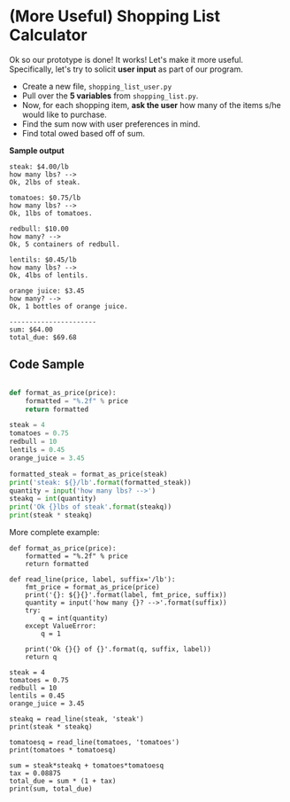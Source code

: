 # (More Useful) Shopping List Calculator



Ok so our prototype is done! It works! Let's make it more useful. Specifically, let's try to solicit **user input** as part of our program.

* Create a new file, `shopping_list_user.py`
* Pull over the **5 variables** from `shopping_list.py`.
* Now, for each shopping item, **ask the user** how many of the items s/he would like to purchase.
* Find the sum now with user preferences in mind.
* Find total owed based off of sum.

**Sample output**
```
steak: $4.00/lb
how many lbs? -->
Ok, 2lbs of steak.

tomatoes: $0.75/lb
how many lbs? -->
Ok, 1lbs of tomatoes.

redbull: $10.00
how many? -->
Ok, 5 containers of redbull.

lentils: $0.45/lb
how many lbs? -->
Ok, 4lbs of lentils.

orange juice: $3.45
how many? -->
Ok, 1 bottles of orange juice.

----------------------
sum: $64.00
total_due: $69.68
```

## Code Sample
```python

def format_as_price(price):
    formatted = "%.2f" % price
    return formatted

steak = 4
tomatoes = 0.75
redbull = 10
lentils = 0.45
orange_juice = 3.45

formatted_steak = format_as_price(steak)
print('steak: ${}/lb'.format(formatted_steak))
quantity = input('how many lbs? -->')
steakq = int(quantity)
print('Ok {}lbs of steak'.format(steakq))
print(steak * steakq)

```

More complete example:
```
def format_as_price(price):
    formatted = "%.2f" % price
    return formatted

def read_line(price, label, suffix='/lb'):
    fmt_price = format_as_price(price)
    print('{}: ${}{}'.format(label, fmt_price, suffix))
    quantity = input('how many {}? -->'.format(suffix))
    try:
        q = int(quantity)
    except ValueError:
        q = 1

    print('Ok {}{} of {}'.format(q, suffix, label))
    return q

steak = 4
tomatoes = 0.75
redbull = 10
lentils = 0.45
orange_juice = 3.45

steakq = read_line(steak, 'steak')
print(steak * steakq)

tomatoesq = read_line(tomatoes, 'tomatoes')
print(tomatoes * tomatoesq)

sum = steak*steakq + tomatoes*tomatoesq
tax = 0.08875
total_due = sum * (1 + tax)
print(sum, total_due)

```
